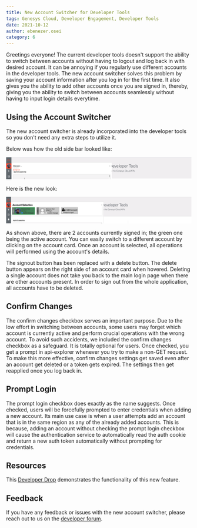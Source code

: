```yaml
---
title: New Account Switcher for Developer Tools
tags: Genesys Cloud, Developer Engagement, Developer Tools
date: 2021-10-12
author: ebenezer.osei
category: 6
---
```


Greetings everyone! The current developer tools doesn't support the ability to switch between accounts without having to logout and log back in with desired account. It can be annoying if you regularly use different accounts in the developer tools. The new account switcher solves this problem by saving your account information after you log in for the first time. It also gives you the ability to add other accounts once you are signed in, thereby, giving you the ability to switch between accounts seamlessly without having to input login details everytime.

## Using the Account Switcher

The new account switcher is already incorporated into the developer tools so you don't need any extra steps to utilize it.

Below was how the old side bar looked like:

![Old Account Switcher](old_account_switcher.png)

Here is the new look:

![New Account Switcher](new_account_switcher.png)

As shown above, there are 2 accounts currently signed in; the green one being the active account. You can easily switch to a different account by clicking on the account card. Once an account is selected, all operations will performed using the account's details.

The signout button has been replaced with a delete button. The delete button appears on the right side of an account card when hovered. Deleting a single account does not take you back to the main login page when there are other accounts present. In order to sign out from the whole application, all accounts have to be deleted.

## Confirm Changes

The confirm changes checkbox serves an important purpose. Due to the low effort in switching between accounts, some users may forget which account is currently active and perform crucial operations with the wrong account. To avoid such accidents, we included the confirm changes checkbox as a safeguard. It is totally optional for users. Once checked, you get a prompt in api-explorer whenever you try to make a non-GET request. To make this more effective, confirm changes settings get saved even after an account get deleted or a token gets expired. The settings then get reapplied once you log back in.

## Prompt Login

The prompt login checkbox does exactly as the name suggests. Once checked, users will be forcefully prompted to enter credentials when adding a new account. Its main use case is when a user attempts add an account that is in the same region as any of the already added accounts. This is because, adding an account without checking the prompt login checkbox will cause the authentication service to automatically read the auth cookie and return a new auth token automatically without prompting for credentials.

## Resources

This [Developer Drop](https://www.youtube.com/watch?v=F0sIpIfoa0k) demonstrates the functionality of this new feature.

## Feedback

If you have any feedback or issues with the new account switcher, please reach out to us on the [developer forum](/forum/).
